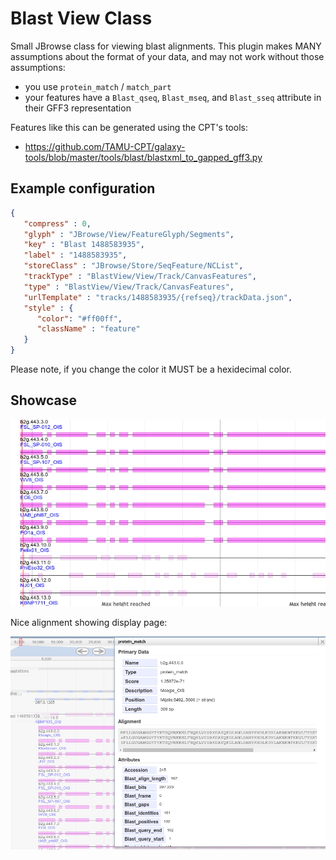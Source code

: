 # Blast View Class

Small JBrowse class for viewing blast alignments. This plugin makes MANY
assumptions about the format of your data, and may not work without those assumptions:

- you use `protein_match` / `match_part`
- your features have a `Blast_qseq`, `Blast_mseq`, and `Blast_sseq` attribute in their GFF3 representation

Features like this can be generated using the CPT's tools:

- https://github.com/TAMU-CPT/galaxy-tools/blob/master/tools/blast/blastxml_to_gapped_gff3.py

## Example configuration

```json
{
   "compress" : 0,
   "glyph" : "JBrowse/View/FeatureGlyph/Segments",
   "key" : "Blast 1488583935",
   "label" : "1488583935",
   "storeClass" : "JBrowse/Store/SeqFeature/NCList",
   "trackType" : "BlastView/View/Track/CanvasFeatures",
   "type" : "BlastView/View/Track/CanvasFeatures",
   "urlTemplate" : "tracks/1488583935/{refseq}/trackData.json",
   "style" : {
      "color": "#ff00ff",
      "className" : "feature"
   }
}
```

Please note, if you change the color it MUST be a hexidecimal color.

## Showcase

![](./img/Utvalg_076.png)

Nice alignment showing display page:

![](./img/Utvalg_075.png)
